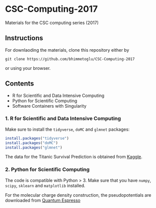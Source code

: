 # CSC-Computing-2017
Materials for the CSC computing series (2017)

## Instructions

For downlaoding the materials, clone this repository either by 

```
git clone https://github.com/bhimmetoglu/CSC-Computing-2017
```
or using your browser.

## Contents

* R for Scientific and Data Intensive Computing
* Python for Scientific Computing
* Software Containers with Singularity

### 1. R for Scientific and Data Intensive Computing
Make sure to install the `tidyverse`, `doMC` and `glmnet` packages:

```R
install.packages("tidyverse")
install.packages("doMC")
install.packages("glmnet")
```

The data for the Titanic Survival Prediction is obtained from [Kaggle](https://www.kaggle.com/c/titanic).

### 2. Python for Scientific Computing
The code is compatible with Python > 3. Make sure that you have `numpy`, `scipy`, `sklearn` and `matplotlib` installed. 

For the molecular charge density construction, the pseudopotentials are downloaded from [Quantum Espresso](http://www.quantum-espresso.org/)

